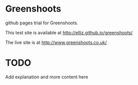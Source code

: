 Greenshoots
===========

github pages trial for Greenshoots.

This test site is available at http://elliz.github.io/greenshoots/

The live site is at http://www.greenshoots.co.uk/

TODO
=======

Add explanation and more content here
